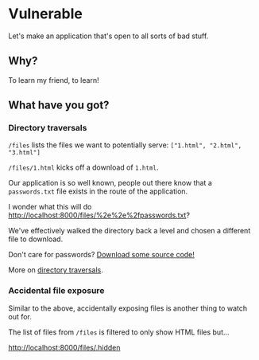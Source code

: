 # Vulnerable

Let's make an application that's open to all sorts of bad stuff.

## Why?

To learn my friend, to learn!

## What have you got?

### Directory traversals

`/files` lists the files we want to potentially serve: `["1.html", "2.html", "3.html"]`

`/files/1.html` kicks off a download of `1.html`.

Our application is so well known, people out there know that a `passwords.txt` file exists in the route of the application.

I wonder what this will do [http://localhost:8000/files/%2e%2e%2fpasswords.txt](http://localhost:8000/files/%2e%2e%2fpasswords.txt)?

We've effectively walked the directory back a level and chosen a different file to download.

Don't care for passwords? [Download some source code!](http://localhost:8000/files/%2e%2e%2findex.js)

More on [directory traversals](https://en.wikipedia.org/wiki/Directory_traversal_attack).

### Accidental file exposure

Similar to the above, accidentally exposing files is another thing to watch out for.

The list of files from `/files` is filtered to only show HTML files but...

[http://localhost:8000/files/.hidden](http://localhost:8000/files/.hidden)
